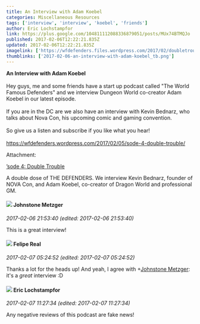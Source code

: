 ```yaml
---
title: An Interview with Adam Koebel
categories: Miscellaneous Resources
tags: ['interview', 'interview', 'koebel', 'friends']
author: Eric Lochstampfor
link: https://plus.google.com/104811112088336879051/posts/MUx74BTMQJo
published: 2017-02-06T12:22:21.835Z
updated: 2017-02-06T12:22:21.835Z
imagelink: ['https://wfdefenders.files.wordpress.com/2017/02/doubletrouble.jpg']
thumblinks: ['2017-02-06-an-interview-with-adam-koebel_tb.png']
---
```


<b>An Interview with Adam Koebel</b><br /><br />Hey guys, me and some friends have a start up podcast called &quot;The World Famous Defenders&quot; and we interview Dungeon World co-creator Adam Koebel in our latest episode.<br /><br />If you are in the DC are we also have an interview with Kevin Bednarz, who talks about Nova Con, his upcoming comic and gaming convention.<br /><br />So give us  a listen and subscribe if you like what you hear!<br /><br /><a href="https://wfdefenders.wordpress.com/2017/02/05/sode-4-double-trouble/" class="ot-anchor">https://wfdefenders.wordpress.com/2017/02/05/sode-4-double-trouble/</a><br />


Attachment:

<a href='https://wfdefenders.wordpress.com/2017/02/05/sode-4-double-trouble/'>’sode 4: Double Trouble</a>


A double dose of THE DEFENDERS. We interview Kevin Bednarz, founder of NOVA Con, and Adam Koebel, co-creator of Dragon World and professional GM.
<div id='comment z122g1v42ueoc5inu23mzzzwzqv5ezy2u'>
  <h4><img src='{{site.baseurl}}//images/avatars/113864117304127544117_photo.jpg'> Johnstone Metzger</h4>
      <p><cite>2017-02-06 21:53:40 (edited: 2017-02-06 21:53:40)</cite></p>
        <p>This is a great interview!</p>
</div>
        

<div id='comment z122g1v42ueoc5inu23mzzzwzqv5ezy2u'>
  <h4><img src='{{site.baseurl}}//images/avatars/112610315858875487066_photo.jpg'> Felipe Real</h4>
      <p><cite>2017-02-07 05:24:52 (edited: 2017-02-07 05:24:52)</cite></p>
        <p>Thanks a lot for the heads up! And yeah, I agree with <span class="proflinkWrapper"><span class="proflinkPrefix">+</span><a class="proflink" href="https://plus.google.com/113864117304127544117" oid="113864117304127544117">Johnstone Metzger</a></span>: it&#39;s a <i>great</i> interview :D</p>
</div>
        

<div id='comment z122g1v42ueoc5inu23mzzzwzqv5ezy2u'>
  <h4><img src='{{site.baseurl}}//images/avatars/104811112088336879051_photo.jpg'> Eric Lochstampfor</h4>
      <p><cite>2017-02-07 11:27:34 (edited: 2017-02-07 11:27:34)</cite></p>
        <p>Any negative reviews of this podcast are fake news!</p>
</div>
        